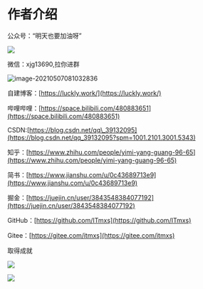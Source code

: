 # 作者介绍

公众号：“明天也要加油呀”

![](https://luckly007.oss-cn-beijing.aliyuncs.com/image/qrcod.jpg)

微信：xjg13690,拉你进群

![image-20210507081032836](https://luckly007.oss-cn-beijing.aliyuncs.com/image/image-20210507081032836.png)

自建博客：[https://luckly.work/](https://luckly.work/)

哔哩哔哩：[https://space.bilibili.com/480883651](https://space.bilibili.com/480883651)

CSDN:[https://blog.csdn.net/qq\_39132095](https://blog.csdn.net/qq_39132095?spm=1001.2101.3001.5343)

知乎：[https://www.zhihu.com/people/yimi-yang-guang-96-65](https://www.zhihu.com/people/yimi-yang-guang-96-65)

简书：[https://www.jianshu.com/u/0c43689713e9](https://www.jianshu.com/u/0c43689713e9)

掘金：[https://juejin.cn/user/3843548384077192](https://juejin.cn/user/3843548384077192)

GitHub：[https://github.com/ITmxs](https://github.com/ITmxs)

Gitee：[https://gitee.com/itmxs](https://gitee.com/itmxs)

取得成就

![](https://luckly007.oss-cn-beijing.aliyuncs.com/image/csdn5.png)

![](https://luckly007.oss-cn-beijing.aliyuncs.com/image/yun-jia-4.png)



### 

